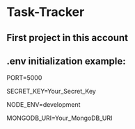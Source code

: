 # Task-Tracker
## First project in this account


## .env initialization example:
PORT=5000

SECRET_KEY=Your_Secret_Key

NODE_ENV=development

MONGODB_URI=Your_MongoDB_URI

